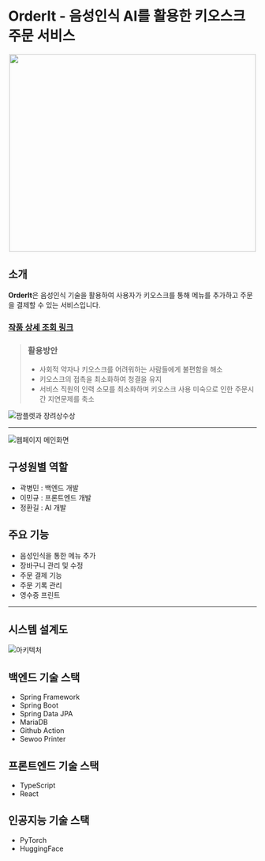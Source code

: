 # OrderIt - 음성인식 AI를 활용한 키오스크 주문 서비스

<p align="center"><img src="https://github.com/doma17/OrderIt/assets/67214970/8dfd508c-5a5c-4d44-a04c-a3131a9d9674" width="500" height="400">

## 소개

**OrderIt**은 음성인식 기술을 활용하여 사용자가 키오스크를 통해 메뉴를 추가하고 주문을 결제할 수 있는 서비스입니다.

### [작품 상세 조회 링크](https://www.ideaboom.net/project/project/view?seq=1601&comp_seq=94&search_keyword=%EC%98%A4%EB%8D%94&data_seq[]=1&data_seq[]=2&data_seq[]=3&data_seq[]=4&data_seq[]=5&data_seq[]=6&data_seq[]=7&data_seq[]=8&data_seq[]=9&data_seq[]=10&data_seq[]=11&data_seq[]=12&data_seq[]=13&order=reg)

> ### 활용방안
> - 사회적 약자나 키오스크를 어려워하는 사람들에게 불편함을 해소
> - 키오스크의 접촉을 최소화하여 청결을 유지
> - 서비스 직원의 인력 소모를 최소화하며 키오스크 사용 미숙으로 인한 주문시간 지연문제를 축소

![팜플렛과 장려상수상](https://github.com/user-attachments/assets/cbfde7e2-c157-4cdc-be80-ef5ec8735dd5)

---

![웹페이지 메인화면](https://github.com/user-attachments/assets/1da5f825-5be5-454e-b188-e14f244402c9)

## 구성원별 역할
- 곽병민 : 백엔드 개발
- 이민규 : 프론트엔드 개발
- 정환길 : AI 개발

## 주요 기능

- 음성인식을 통한 메뉴 추가
- 장바구니 관리 및 수정
- 주문 결제 기능
- 주문 기록 관리
- 영수증 프린트

---
## 시스템 설계도
![아키텍처](https://github.com/user-attachments/assets/a382d2ec-11ab-4e2d-b6de-5f8b2f1453ed)

## 백엔드 기술 스택

- Spring Framework
- Spring Boot
- Spring Data JPA
- MariaDB
- Github Action
- Sewoo Printer

## 프론트엔드 기술 스택

- TypeScript
- React

## 인공지능 기술 스택

- PyTorch
- HuggingFace
